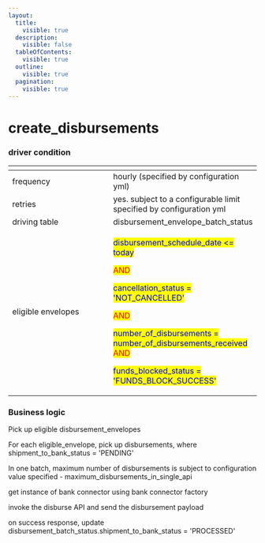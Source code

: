 ```yaml
---
layout:
  title:
    visible: true
  description:
    visible: false
  tableOfContents:
    visible: true
  outline:
    visible: true
  pagination:
    visible: true
---
```


# create\_disbursements

### driver condition

<table><thead><tr><th width="235"></th><th></th></tr></thead><tbody><tr><td>frequency</td><td>hourly (specified by configuration yml)</td></tr><tr><td>retries</td><td>yes. subject to a configurable limit specified by configuration yml</td></tr><tr><td>driving table</td><td>disbursement_envelope_batch_status</td></tr><tr><td>eligible envelopes</td><td><p><mark style="color:blue;">disbursement_schedule_date &#x3C;= today</mark></p><p><mark style="color:red;">AND</mark></p><p><mark style="color:blue;">cancellation_status = 'NOT_CANCELLED'</mark></p><p><mark style="color:red;">AND</mark></p><p><mark style="color:blue;">number_of_disbursements = number_of_disbursements_received</mark><br><mark style="color:red;">AND</mark></p><p><mark style="color:blue;">funds_blocked_status = 'FUNDS_BLOCK_SUCCESS'</mark></p></td></tr></tbody></table>

### Business logic

Pick up eligible disbursement\_envelopes

For each eligible\_envelope, pick up disbursements, where shipment\_to\_bank\_status = 'PENDING'

In one batch, maximum number of disbursements is subject to configuration value specified - maximum\_disbursements\_in\_single\_api

get instance of bank connector using bank connector factory

invoke the disburse API and send the disbursement payload

on success response, update disbursement\_batch\_status.shipment\_to\_bank\_status = 'PROCESSED'
